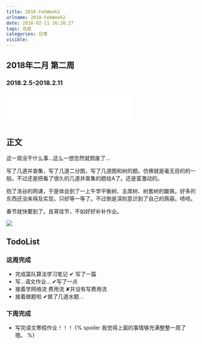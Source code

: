 ```yaml
---
title: 2018-FebWeek2
urlname: 2018-FebWeek2
date: 2018-02-11 16:28:27
tags: 总结
categories: 日常
visible:
---
```


## 2018年二月 第二周
### 2018.2.5-2018.2.11
<!-- more -->

<iframe frameborder="no" border="0" marginwidth="0" marginheight="0" width=330 height=86 src="//music.163.com/outchain/player?type=2&id=36117196&auto=0&height=66"></iframe>

## 正文

这一周没干什么事...这么一想忽然就颓废了...

写了几道并查集，写了几道二分图，写了几道图和树的题。仿佛就是毫无目的的一般。不过还是把看了很久的几道并查集的题给A了。还是蛮激动的。

抱了洛谷的网课，于是体会到了一上午学平衡树、主席树、树套树的酸爽。好多的东西还没来得及实现，只好等一等了。不过倒是深刻意识到了自己的蒟蒻。啧啧。

春节就快要到了。良宵佳节，不如好好补补作业。

![](title.png)

## TodoList

### 这周完成

+ 完成莫队算法学习笔记 ✔ 写了一篇
+ 写...语文作业... ✔写了一点
+ 接着学网络流 费用流 ✘并没有写费用流
+ 接着做题啦 ✔做了几道水题...

### 下周完成

+ 写完语文寒假作业！！！
{% spoiler 我觉得上面的事情够充满整整一周了嗯。 %}
